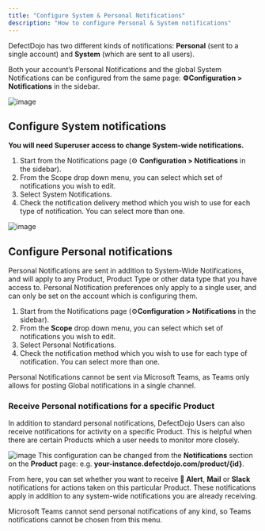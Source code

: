 ```yaml
---
title: "Configure System & Personal Notifications"
description: "How to configure Personal & System notifications"
---
```


DefectDojo has two different kinds of notifications: **Personal** (sent to a single account) and **System** (which are sent to all users).

Both your account’s Personal Notifications and the global System Notifications can be configured from the same page: **⚙️Configuration \> Notifications** in the sidebar.

![image](images/Configure_System_&_Personal_Notifications.png)

## Configure System notifications

**You will need Superuser access to change System\-wide notifications.**

1. Start from the Notifications page (⚙️ **Configuration \> Notifications** in the sidebar).
2. From the Scope drop down menu, you can select which set of notifications you wish to edit.
3. Select System Notifications.
4. Check the notification delivery method which you wish to use for each type of notification. You can select more than one.

![image](images/Configure_System_&_Personal_Notifications_2.png)

## Configure Personal notifications

Personal Notifications are sent in addition to System\-Wide Notifications, and will apply to any Product, Product Type or other data type that you have access to. Personal Notification preferences only apply to a single user, and can only be set on the account which is configuring them.

1. Start from the Notifications page (⚙️**Configuration \> Notifications** in the sidebar).
2. From the **Scope** drop down menu, you can select which set of notifications you wish to edit.
3. Select Personal Notifications.
4. Check the notification method which you wish to use for each type of notification. You can select more than one.

Personal Notifications cannot be sent via Microsoft Teams, as Teams only allows for posting Global notifications in a single channel.

### Receive Personal notifications for a specific Product

In addition to standard personal notifications, DefectDojo Users can also receive notifications for activity on a specific Product. This is helpful when there are certain Products which a user needs to monitor more closely.

![image](images/Configure_System_&_Personal_Notifications_3.png)
This configuration can be changed from the **Notifications** section on the **Product** page: e.g. **your\-instance.defectdojo.com/product/{id}**.

From here, you can set whether you want to receive **🔔 Alert**, **Mail** or **Slack** notifications for actions taken on this particular Product. These notifications apply in addition to any system\-wide notifications you are already receiving. 

Microsoft Teams cannot send personal notifications of any kind, so Teams notifications cannot be chosen from this menu.
